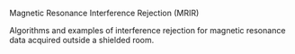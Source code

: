 Magnetic Resonance Interference Rejection (MRIR)

Algorithms and examples of interference rejection for magnetic resonance data acquired outside a shielded room.